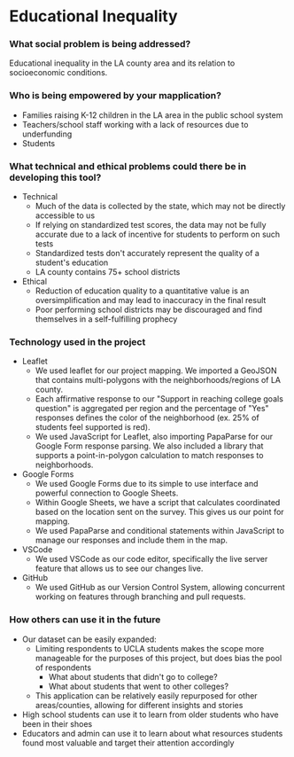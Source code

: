 # Educational Inequality

### What social problem is being addressed?

Educational inequality in the LA county area and its relation to socioeconomic conditions.

### Who is being empowered by your mapplication?

- Families raising K-12 children in the LA area in the public school system
- Teachers/school staff working with a lack of resources due to underfunding
- Students

### What technical and ethical problems could there be in developing this tool?

- Technical
  - Much of the data is collected by the state, which may not be directly accessible to us
  - If relying on standardized test scores, the data may not be fully accurate due to a lack of incentive for students to perform on such tests
  - Standardized tests don't accurately represent the quality of a student's education
  - LA county contains 75+ school districts
- Ethical
  - Reduction of education quality to a quantitative value is an oversimplification and may lead to inaccuracy in the final result
  - Poor performing school districts may be discouraged and find themselves in a self-fulfilling prophecy


### Technology used in the project

- Leaflet
  - We used leaflet for our project mapping. We imported a GeoJSON that contains multi-polygons with the neighborhoods/regions of LA county. 
  - Each affirmative response to our "Support in reaching college goals question" is aggregated per region and the percentage of "Yes" responses defines the color of the neighborhood (ex. 25% of students feel supported is red).
  - We used JavaScript for Leaflet, also importing PapaParse for our Google Form response parsing. We also included a library that supports a point-in-polygon calculation to match responses to neighborhoods.
- Google Forms
  - We used Google Forms due to its simple to use interface and powerful connection to Google Sheets.
  - Within Google Sheets, we have a script that calculates coordinated based on the location sent on the survey. This gives us our point for mapping.
  - We used PapaParse and conditional statements within JavaScript to manage our responses and include them in the map.
- VSCode
  - We used VSCode as our code editor, specifically the live server feature that allows us to see our changes live.
 - GitHub
   - We used GitHub as our Version Control System, allowing concurrent working on features through branching and pull requests.


### How others can use it in the future

- Our dataset can be easily expanded:
  - Limiting respondents to UCLA students makes the scope more manageable for the purposes of this project, but does bias the pool of respondents
    - What about students that didn't go to college?
    - What about students that went to other colleges?
  - This application can be relatively easily repurposed for other areas/counties, allowing for different insights and stories
- High school students can use it to learn from older students who have been in their shoes
- Educators and admin can use it to learn about what resources students found most valuable and target their attention accordingly

